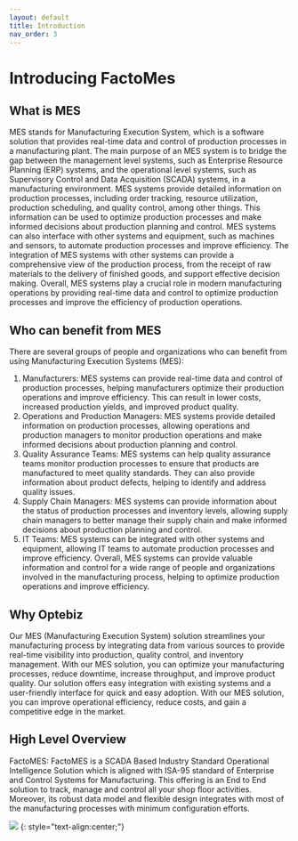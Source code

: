 ```yaml
---
layout: default
title: Introduction
nav_order: 3
---
```

# Introducing FactoMes

<!-- ## Overview
 *  FactoMES is an MES software that provides real-time data analysis and reporting. Manage material flow and product status, and optimize your supply chain
 *  FactoMES is built to track everything from raw materials to products, and everything in between. This provides you with insight and understanding of what is happening on your factory floor -->
## What is MES
MES stands for Manufacturing Execution System, which is a software solution that provides real-time data and control of production processes in a manufacturing plant. The main purpose of an MES system is to bridge the gap between the management level systems, such as Enterprise Resource Planning (ERP) systems, and the operational level systems, such as Supervisory Control and Data Acquisition (SCADA) systems, in a manufacturing environment.
MES systems provide detailed information on production processes, including order tracking, resource utilization, production scheduling, and quality control, among other things. This information can be used to optimize production processes and make informed decisions about production planning and control.
MES systems can also interface with other systems and equipment, such as machines and sensors, to automate production processes and improve efficiency. The integration of MES systems with other systems can provide a comprehensive view of the production process, from the receipt of raw materials to the delivery of finished goods, and support effective decision making.
Overall, MES systems play a crucial role in modern manufacturing operations by providing real-time data and control to optimize production processes and improve the efficiency of production operations.

## Who can benefit from MES
There are several groups of people and organizations who can benefit from using Manufacturing Execution Systems (MES):
1.	Manufacturers: MES systems can provide real-time data and control of production processes, helping manufacturers optimize their production operations and improve efficiency. This can result in lower costs, increased production yields, and improved product quality.
2.	Operations and Production Managers: MES systems provide detailed information on production processes, allowing operations and production managers to monitor production operations and make informed decisions about production planning and control.
3.	Quality Assurance Teams: MES systems can help quality assurance teams monitor production processes to ensure that products are manufactured to meet quality standards. They can also provide information about product defects, helping to identify and address quality issues.
4.	Supply Chain Managers: MES systems can provide information about the status of production processes and inventory levels, allowing supply chain managers to better manage their supply chain and make informed decisions about production planning and control.
5.	IT Teams: MES systems can be integrated with other systems and equipment, allowing IT teams to automate production processes and improve efficiency.
Overall, MES systems can provide valuable information and control for a wide range of people and organizations involved in the manufacturing process, helping to optimize production operations and improve efficiency.

## Why Optebiz

Our MES (Manufacturing Execution System) solution streamlines your manufacturing process by integrating data from various sources to provide real-time visibility into production, quality control, and inventory management. With our MES solution, you can optimize your manufacturing processes, reduce downtime, increase throughput, and improve product quality. Our solution offers easy integration with existing systems and a user-friendly interface for quick and easy adoption. With our MES solution, you can improve operational efficiency, reduce costs, and gain a competitive edge in the market.

## High Level Overview

FactoMES: FactoMES is a SCADA Based Industry Standard Operational Intelligence Solution which is aligned with ISA-95 standard of Enterprise and Control Systems for Manufacturing. This offering is an End to End solution to track, manage and control all your shop floor activities. Moreover, its robust data model and flexible design integrates with most of the manufacturing processes with minimum configuration efforts.

![](../../assets/images/Introduction/Overview.png)
{: style="text-align:center;"}